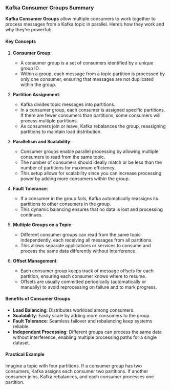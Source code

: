 ### Kafka Consumer Groups Summary

**Kafka Consumer Groups** allow multiple consumers to work together to process messages from a Kafka topic in parallel. Here’s how they work and why they’re powerful:

#### Key Concepts

1. **Consumer Group**:
   - A consumer group is a set of consumers identified by a unique group ID.
   - Within a group, each message from a topic partition is processed by only one consumer, ensuring that messages are not duplicated within the group.

2. **Partition Assignment**:
   - Kafka divides topic messages into partitions.
   - In a consumer group, each consumer is assigned specific partitions. If there are fewer consumers than partitions, some consumers will process multiple partitions.
   - As consumers join or leave, Kafka rebalances the group, reassigning partitions to maintain load distribution.

3. **Parallelism and Scalability**:
   - Consumer groups enable parallel processing by allowing multiple consumers to read from the same topic.
   - The number of consumers should ideally match or be less than the number of partitions for maximum efficiency.
   - This setup allows for scalability since you can increase processing power by adding more consumers within the group.

4. **Fault Tolerance**:
   - If a consumer in the group fails, Kafka automatically reassigns its partitions to other consumers in the group.
   - This dynamic balancing ensures that no data is lost and processing continues.

5. **Multiple Groups on a Topic**:
   - Different consumer groups can read from the same topic independently, each receiving all messages from all partitions.
   - This allows separate applications or services to consume and process the same data differently without interference.

6. **Offset Management**:
   - Each consumer group keeps track of message offsets for each partition, ensuring each consumer knows where to resume.
   - Offsets are usually committed periodically (automatically or manually) to avoid reprocessing on failure and to mark progress.

#### Benefits of Consumer Groups

- **Load Balancing**: Distributes workload among consumers.
- **Scalability**: Easily scale by adding more consumers to the group.
- **Fault Tolerance**: Seamless failover and rebalancing keep systems reliable.
- **Independent Processing**: Different groups can process the same data without interference, enabling multiple processing paths for a single dataset.

#### Practical Example

Imagine a topic with four partitions. If a consumer group has two consumers, Kafka assigns each consumer two partitions. If another consumer joins, Kafka rebalances, and each consumer processes one partition.